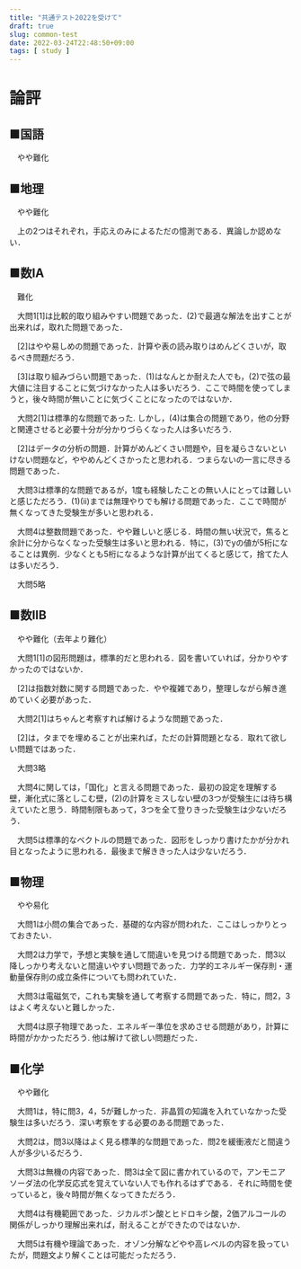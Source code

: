 ```yaml
---
title: "共通テスト2022を受けて"
draft: true
slug: common-test
date: 2022-03-24T22:48:50+09:00
tags: [ study ]
---
```


# 論評

## ■国語

　やや難化

## ■地理

　やや難化

　上の2つはそれぞれ，手応えのみによるただの憶測である．異論しか認めない．

## ■数ⅠA

　難化

　大問1[1]は比較的取り組みやすい問題であった．(2)で最適な解法を出すことが出来れば，取れた問題であった．

　[2]はやや易しめの問題であった．計算や表の読み取りはめんどくさいが，取るべき問題だろう．

　[3]は取り組みづらい問題であった．(1)はなんとか耐えた人でも，(2)で弦の最大値に注目することに気づけなかった人は多いだろう．ここで時間を使ってしまうと，後々時間が無いことに気づくことになったのではないか．

　大問2[1]は標準的な問題であった. しかし，(4)は集合の問題であり，他の分野と関連させると必要十分が分かりづらくなった人は多いだろう．

　[2]はデータの分析の問題．計算がめんどくさい問題や，目を凝らさないといけない問題など，ややめんどくさかったと思われる．つまらないの一言に尽きる問題であった．

　大問3は標準的な問題であるが，1度も経験したことの無い人にとっては難しいと感じただろう．(1)(ⅱ)までは無理やりでも解ける問題であった．ここで時間が無くなってきた受験生が多いと思われる．

　大問4は整数問題であった．やや難しいと感じる．時間の無い状況で，焦ると余計に分からなくなった受験生は多いと思われる．特に，(3)でyの値が5桁になることは異例．少なくとも5桁になるような計算が出てくると感じて，捨てた人は多いだろう．

　大問5略

## ■数IIB

　やや難化（去年より難化）

　大問1[1]の図形問題は，標準的だと思われる．図を書いていれば，分かりやすかったのではないか．

　[2]は指数対数に関する問題であった．やや複雑であり，整理しながら解き進めていく必要があった．

　大問2[1]はちゃんと考察すれば解けるような問題であった．

　[2]は，タまでを埋めることが出来れば，ただの計算問題となる．取れて欲しい問題ではあった．

　大問3略

　大問4に関しては，「国化」と言える問題であった．最初の設定を理解する壁，漸化式に落としこむ壁，(2)の計算をミスしない壁の3つが受験生には待ち構えていたと思う．時間制限もあって，3つを全て登りきった受験生は少ないだろう．

　大問5は標準的なベクトルの問題であった．図形をしっかり書けたかが分かれ目となったように思われる．最後まで解ききった人は少ないだろう．

## ■物理

　やや易化

　大問1は小問の集合であった．基礎的な内容が問われた．ここはしっかりとっておきたい．

　大問2は力学で，予想と実験を通して間違いを見つける問題であった．問3以降しっかり考えないと間違いやすい問題であった．力学的エネルギー保存則・運動量保存則の成立条件についても問われていた．

　大問3は電磁気で，これも実験を通して考察する問題であった．特に，問2，3はよく考えないと難しかった．

　大問4は原子物理であった．エネルギー準位を求めさせる問題があり，計算に時間がかかっただろう. 他は解けて欲しい問題だった．

## ■化学

　やや難化

　大問1は，特に問3，4，5が難しかった．非晶質の知識を入れていなかった受験生は多いだろう．深い考察をする必要のある問題であった．

　大問2は，問3以降はよく見る標準的な問題であった．問2を緩衝液だと間違う人が多少いるだろう．

　大問3は無機の内容であった．問3は全て図に書かれているので，アンモニアソーダ法の化学反応式を覚えていない人でも作れるはずである．それに時間を使っていると，後々時間が無くなってきただろう．

　大問4は有機範囲であった．ジカルボン酸とヒドロキシ酸，2価アルコールの関係がしっかり理解出来れば，耐えることができたのではないか．

　大問5は有機や理論であった．オゾン分解などやや高レベルの内容を扱っていたが，問題文より解くことは可能だっただろう．
